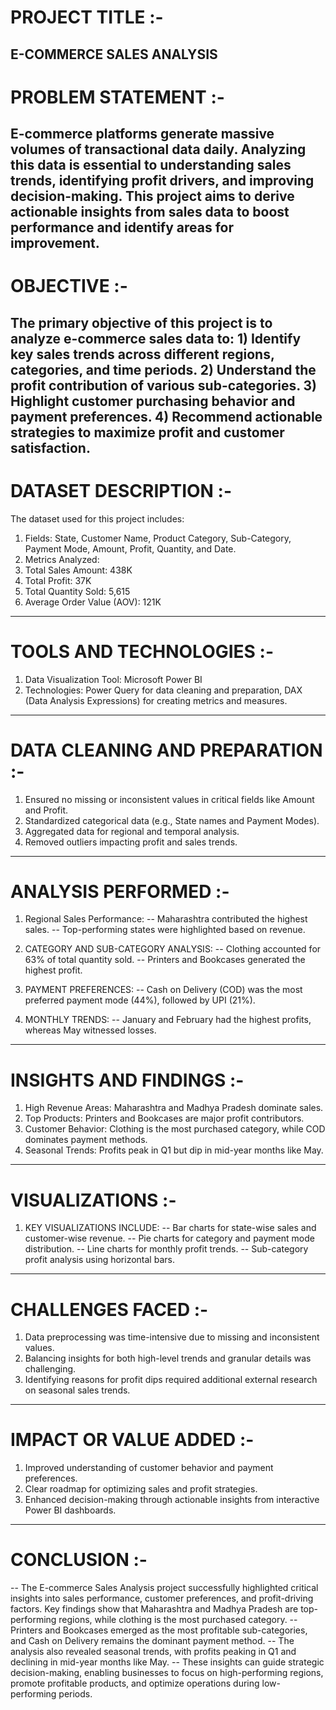 # PROJECT TITLE :-
  E-COMMERCE SALES ANALYSIS    
----------------------------------------------------------------------------------------------------

# PROBLEM STATEMENT :-
  E-commerce platforms generate massive volumes of transactional data daily. Analyzing this data is essential to understanding sales trends, identifying profit drivers, and    improving decision-making. This project aims to derive actionable insights from sales data to boost performance and identify areas for improvement.
----------------------------------------------------------------------------------------------------

# OBJECTIVE :-
  The primary objective of this project is to analyze e-commerce sales data to:
    1) Identify key sales trends across different regions, categories, and time periods.
    2) Understand the profit contribution of various sub-categories.
    3) Highlight customer purchasing behavior and payment preferences.
    4) Recommend actionable strategies to maximize profit and customer satisfaction.
------------------------------------------------------------------------------------------------------

# DATASET DESCRIPTION :-
The dataset used for this project includes:
  1) Fields: State, Customer Name, Product Category, Sub-Category, Payment Mode, Amount, Profit, Quantity, and Date.
  2) Metrics Analyzed:
  3) Total Sales Amount: 438K
  4) Total Profit: 37K
  5) Total Quantity Sold: 5,615
  6) Average Order Value (AOV): 121K
--------------------------------------------------------------------------------------------------------  

# TOOLS AND TECHNOLOGIES :-
  1) Data Visualization Tool: Microsoft Power BI
  2) Technologies: Power Query for data cleaning and preparation, DAX (Data Analysis Expressions) for creating metrics and measures.
---------------------------------------------------------------------------------------------------------

# DATA CLEANING AND PREPARATION :-
  1) Ensured no missing or inconsistent values in critical fields like Amount and Profit.
  2) Standardized categorical data (e.g., State names and Payment Modes).
  3) Aggregated data for regional and temporal analysis.
  4) Removed outliers impacting profit and sales trends.
----------------------------------------------------------------------------------------------------------

# ANALYSIS PERFORMED :-
 
1) Regional Sales Performance:
  -- Maharashtra contributed the highest sales.
  -- Top-performing states were highlighted based on revenue.

2) CATEGORY AND SUB-CATEGORY ANALYSIS:
  -- Clothing accounted for 63% of total quantity sold.
  -- Printers and Bookcases generated the highest profit.

3) PAYMENT PREFERENCES:
  -- Cash on Delivery (COD) was the most preferred payment mode (44%), followed by UPI (21%).

4) MONTHLY TRENDS:
  -- January and February had the highest profits, whereas May witnessed losses.
-------------------------------------------------------------------------------------------------------------
   
# INSIGHTS AND FINDINGS :-
  1) High Revenue Areas: Maharashtra and Madhya Pradesh dominate sales.
  2) Top Products: Printers and Bookcases are major profit contributors.
  3) Customer Behavior: Clothing is the most purchased category, while COD dominates payment methods.
  4) Seasonal Trends: Profits peak in Q1 but dip in mid-year months like May.
-------------------------------------------------------------------------------------------------------------

# VISUALIZATIONS :-
  
1) KEY VISUALIZATIONS INCLUDE:
  -- Bar charts for state-wise sales and customer-wise revenue.
  -- Pie charts for category and payment mode distribution.
  -- Line charts for monthly profit trends.
  -- Sub-category profit analysis using horizontal bars.
--------------------------------------------------------------------------------------------------------------
   
# CHALLENGES FACED :-
  1) Data preprocessing was time-intensive due to missing and inconsistent values.
  2) Balancing insights for both high-level trends and granular details was challenging.
  3) Identifying reasons for profit dips required additional external research on seasonal sales trends.
---------------------------------------------------------------------------------------------------------------
   
# IMPACT OR VALUE ADDED :-
  1) Improved understanding of customer behavior and payment preferences.
  2) Clear roadmap for optimizing sales and profit strategies.
  3) Enhanced decision-making through actionable insights from interactive Power BI dashboards.
---------------------------------------------------------------------------------------------------------------

# CONCLUSION :-
  -- The E-commerce Sales Analysis project successfully highlighted critical insights into sales performance, customer preferences, and profit-driving factors. Key findings 
     show that Maharashtra and Madhya Pradesh are top-performing regions, while clothing is the most purchased category.
  -- Printers and Bookcases emerged as the most profitable sub-categories, and Cash on Delivery remains the dominant payment method.
  -- The analysis also revealed seasonal trends, with profits peaking in Q1 and declining in mid-year months like May.
  -- These insights can guide strategic decision-making, enabling businesses to focus on high-performing regions, promote profitable products, and optimize operations during 
     low-performing periods.
